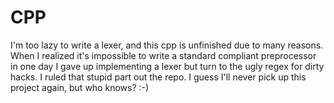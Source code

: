 # CPP

I'm too lazy to write a lexer, and this cpp is unfinished due to many reasons.
When I realized it's impossible to write a standard compliant preprocessor in
one day I gave up implementing a lexer but turn to the ugly regex for dirty hacks. 
I ruled that stupid part out the repo. I guess I'll never pick up this project
again, but who knows? :-)
